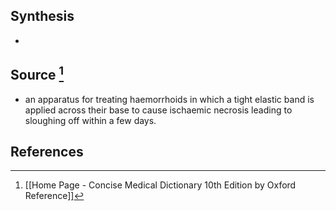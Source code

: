 ## Synthesis
- 
## Source [^1]
- an apparatus for treating haemorrhoids in which a tight elastic band is applied across their base to cause ischaemic necrosis leading to sloughing off within a few days.
## References

[^1]: [[Home Page - Concise Medical Dictionary 10th Edition by Oxford Reference]]